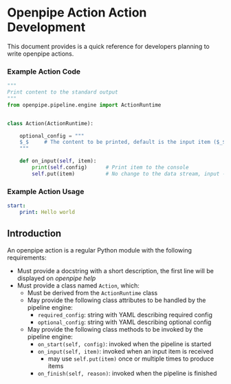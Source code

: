 # Openpipe Action Action Development
This document provides is a quick reference for developers planning to write openpipe  actions.


### Example Action Code
```python
"""
Print content to the standard output
"""
from openpipe.pipeline.engine import ActionRuntime


class Action(ActionRuntime):

    optional_config = """
    $_$     # The content to be printed, default is the input item ($_$)
    """

    def on_input(self, item):
        print(self.config)      # Print item to the console
        self.put(item)          # No change to the data stream, input -> output
```

### Example Action Usage
```yaml
start:
    print: Hello world
```

## Introduction
An openpipe action is a regular Python module with the following requirements:

- Must provide a docstring with a short description, the first line will be displayed on _openpipe help_
- Must provide a class named `Action`, which:
    - Must be derived from the `ActionRuntime` class
    - May provide the following class attributes to be handled by the pipeline engine:
        - `required_config`: string with YAML describing required config
        - `optional_config`: string with YAML describing optional config
    - May provide the following class methods to be invoked by the pipeline engine:
        - `on_start(self, config)`: invoked when the pipeline is started
        - `on_input(self, item)`: invoked when an input item is received
            - may use `self.put(item)` once or multiple times to produce items
        - `on_finish(self, reason)`: invoked when the pipeline is finished